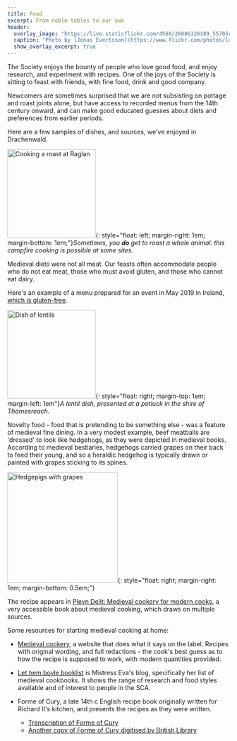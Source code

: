```yaml
---
title: Food
excerpt: From noble tables to our own
header:
  overlay_image: "https://live.staticflickr.com/4560/26886328189_55705c1143_h.jpg"
  caption: "Photo by [Jonas Evertsson](https://www.flickr.com/photos/lord_edricus/), CC BY-NC-ND"
  show_overlay_excerpt: true
---
```


The Society enjoys the bounty of people who love good food, and enjoy research, and experiment with recipes. One of the joys of the Society is sitting to feast with friends, with fine food, drink and good company.

Newcomers are sometimes surprised that we are not subsisting on pottage and roast joints alone, but have access to recorded menus from the 14th century onward, and can make good educated guesses about diets and preferences from earlier periods. 

Here are a few samples of dishes, and sources, we've enjoyed in Drachenwald.

<img src="{{ site.baseurl }}{% link images/food/cooking-raglan-roast.jpg %}" width="200" alt="Cooking a roast at Raglan">{: style="float: left; margin-right: 1em; margin-bottom: 1em;"}*Sometimes, you __do__ get to roast a whole animal: this campfire cooking is possible at some sites.*  

Medieval diets were not all meat. Our feasts often accommodate people who do not eat meat, those who must avoid gluten, and those who cannot eat dairy.    

Here's an example of a menu prepared for an event in May 2019 in Ireland, [which is gluten-free](https://duninmara.org/posts/2019/05/08/coronet-feast/). 

<img src="{{ site.baseurl }}{% link images/food/pottage-lentils.jpg %}" width="200" alt="Dish of lentils">{: style="float: right; margin-top: 1em; margin-left: 1em"}*A lentil dish, presented at a potluck in the shire of Thamesreach.*  

Novelty food - food that is pretending to be something else - was a feature of medieval fine dining. In a very modest example, beef meatballs are 'dressed' to look like hedgehogs, as they were depicted in medieval books. According to medieval bestiaries, hedgehogs carried grapes on their back to feed their young, and so a heraldic hedgehog is typically drawn or painted with grapes sticking to its spines.  

<img src="{{ site.baseurl }}{% link images/food/hedgepigs-with-grapes.jpg %}" width="250" alt="Hedgepigs with grapes">{: style="float: right; margin-right: 1em; margin-bottom: 0.5em;"}

The recipe appears in [Pleyn Delit: Medieval cookery for modern cooks](https://www.amazon.co.uk/Pleyn-Delit-Medieval-Cookery-Modern/dp/0802076327), a very accessible book about medieval cooking, which draws on multiple sources.   



Some resources for starting medieval cooking at home:

* [Medieval cookery](http://medievalcookery.com/), a website that does what it says on the label. Recipes with original wording, and full redactions - the cook's best guess as to how the recipe is supposed to work, with modern quantities provided.

* [Let hem boyle booklist](https://lethemboyle.com/about/books/) is Mistress Eva's blog, specifically her list of medieval cookbooks. It shows the range of research and food styles available and of interest to people in the SCA. 

* Forme of Cury, a late 14th c English recipe book originally written for Richard II's kitchen, and presents the recipes as they were written.
  * [Transcription of Forme of Cury](http://www.pbm.com/~lindahl/foc/)
  * [Another copy of Forme of Cury digitised by British Library](http://www.bl.uk/manuscripts/Viewer.aspx?ref=add_ms_5016_fs001r#) 
